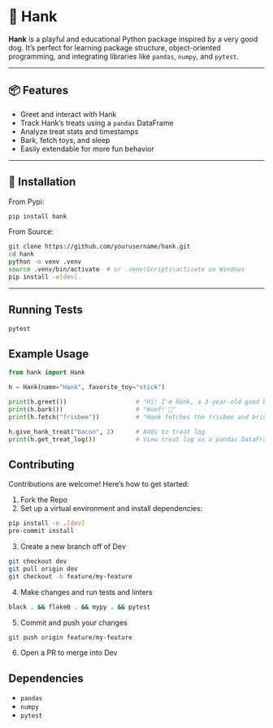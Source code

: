 # 🐶 Hank

**Hank** is a playful and educational Python package inspired by a very good dog. It’s perfect for learning package structure, object-oriented programming, and integrating libraries like `pandas`, `numpy`, and `pytest`.

---

## 📦 Features

- Greet and interact with Hank
- Track Hank’s treats using a `pandas` DataFrame
- Analyze treat stats and timestamps
- Bark, fetch toys, and sleep
- Easily extendable for more fun behavior

---

## 🔧 Installation

From Pypi:
```bash
pip install hank
```

From Source:
```bash
git clone https://github.com/yourusername/hank.git
cd hank
python -m venv .venv
source .venv/bin/activate  # or .venv\Scripts\activate on Windows
pip install -e[dev].
```

---

## Running Tests

```bash
pytest
```

## Example Usage

```python
from hank import Hank

h = Hank(name="Hank", favorite_toy="stick")

print(h.greet())                   # "Hi! I'm Hank, a 3-year-old good boy who loves stick!"
print(h.bark())                    # "Woof! 🐾"
print(h.fetch("frisbee"))          # "Hank fetches the frisbee and brings it back to you!"

h.give_hank_treat("bacon", 2)      # Adds to treat log
print(h.get_treat_log())           # View treat log as a pandas DataFrame
```
## Contributing
Contributions are welcome! Here’s how to get started:

1. Fork the Repo
2. Set up a virtual environment and install dependencies:
```bash
pip install -e .[dev]
pre-commit install
```
3. Create a new branch off of Dev
```bash
git checkout dev
git pull origin dev
git checkout -b feature/my-feature
```

4. Make changes and run tests and linters
```bash
black . && flake8 . && mypy . && pytest
```

5. Commit and push your changes
```bash
git push origin feature/my-feature
```

6. Open a PR to merge into Dev

## Dependencies
- `pandas`
- `numpy`
- `pytest`
